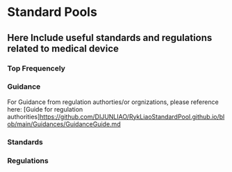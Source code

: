 # Standard Pools
## Here Include useful standards and regulations related to medical device

### Top Frequencely

### Guidance
For Guidance from regulation authorties/or orgnizations, please reference here:
[Guide for regulation authorities]<https://github.com/DIJUNLIAO/RykLiaoStandardPool.github.io/blob/main/Guidances/GuidanceGuide.md>

####

### Standards

### Regulations
